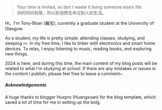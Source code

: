 <blockquote><p>Your time is limited, so don t waste it living someone else‘s life. <br>
你的时间有限，所以别浪费生命过别人的生活。</p></blockquote>

Hi，I'm Tony-Btian (翰宝), currently a graduate student at the University of Glasgow.

As a student, my life is pretty simple: attending classes, studying, and sleeping 💤. In my free time, I like to tinker with electronics and smart home devices. To relax, I enjoy listening to music, reading books, and exploring new things.

2024 is here, and during this time, the main content of my blog posts will be related to what I'm studying at school. If there are any mistakes or issues in the content I publish, please feel free to leave a comment~



##### Acknowledgements
A huge thanks to blogger Huxpro (Huangxuan) for the blog template, which saved a lot of time for me in setting up the bolg.
